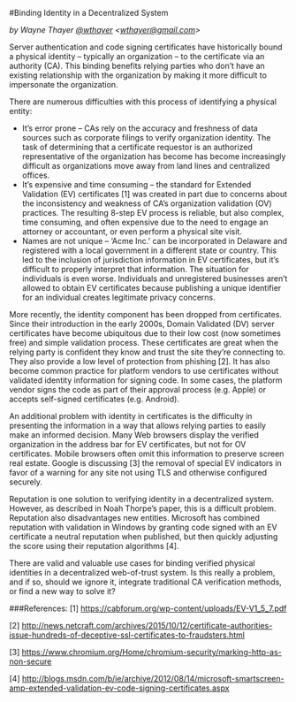 #Binding Identity in a Decentralized System

*by Wayne Thayer [@wthayer](https://twitter.com/wthayer) \<wthayer@gmail.com\>*

Server authentication and code signing certificates have historically bound a physical identity – typically an organization – to the certificate via an authority (CA). This binding benefits relying parties who don’t have an existing relationship with the organization by making it more difficult to impersonate the organization.

There are numerous difficulties with this process of identifying a physical entity:
+	It’s error prone – CAs rely on the accuracy and freshness of data sources such as corporate filings to verify organization identity. The task of determining that a certificate requestor is an authorized representative of the organization has become has become increasingly difficult as organizations move away from land lines and centralized offices.
+	It’s expensive and time consuming – the standard for Extended Validation (EV) certificates [1] was created in part due to concerns about the inconsistency and weakness of CA’s organization validation (OV) practices. The resulting 8-step EV process is reliable, but also complex, time consuming, and often expensive due to the need to engage an attorney or accountant, or even perform a physical site visit. 
+	Names are not unique – ‘Acme Inc.’ can be incorporated in Delaware and registered with a local government in a different state or country. This led to the inclusion of jurisdiction information in EV certificates, but it’s difficult to properly interpret that information. The situation for individuals is even worse. Individuals and unregistered businesses aren’t allowed to obtain EV certificates because publishing a unique identifier for an individual creates legitimate privacy concerns.

More recently, the identity component has been dropped from certificates. Since their introduction in the early 2000s, Domain Validated (DV) server certificates have become ubiquitous due to their low cost (now sometimes free) and simple validation process. These certificates are great when the relying party is confident they know and trust the site they’re connecting to. They also provide a low level of protection from phishing [2]. It has also become common practice for platform vendors to use certificates without validated identity information for signing code. In some cases, the platform vendor signs the code as part of their approval process (e.g. Apple) or accepts self-signed certificates (e.g. Android).

An additional problem with identity in certificates is the difficulty in presenting the information in a way that allows relying parties to easily make an informed decision. Many Web browsers display the verified organization in the address bar for EV certificates, but not for OV certificates. Mobile browsers often omit this information to preserve screen real estate. Google is discussing [3] the removal of special EV indicators in favor of a warning for any site not using TLS and otherwise configured securely.

Reputation is one solution to verifying identity in a decentralized system. However, as described in Noah Thorpe’s paper, this is a difficult problem. Reputation also disadvantages new entities. Microsoft has combined reputation with validation in Windows by granting code signed with an EV certificate a neutral reputation when published, but then quickly adjusting the score using their reputation algorithms [4].

There are valid and valuable use cases for binding verified physical identities in a decentralized web-of-trust system. Is this really a problem, and if so, should we ignore it, integrate traditional CA verification methods, or find a new way to solve it?

###References:
[1] https://cabforum.org/wp-content/uploads/EV-V1_5_7.pdf

[2] http://news.netcraft.com/archives/2015/10/12/certificate-authorities-issue-hundreds-of-deceptive-ssl-certificates-to-fraudsters.html

[3] https://www.chromium.org/Home/chromium-security/marking-http-as-non-secure

[4] http://blogs.msdn.com/b/ie/archive/2012/08/14/microsoft-smartscreen-amp-extended-validation-ev-code-signing-certificates.aspx


